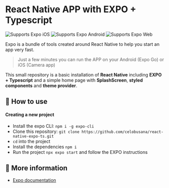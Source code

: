 # React Native APP with EXPO + Typescript

<p>
  <!-- iOS -->
  <img alt="Supports Expo iOS" longdesc="Supports Expo iOS" src="https://img.shields.io/badge/iOS-4630EB.svg?style=flat-square&logo=APPLE&labelColor=999999&logoColor=fff" />
  <!-- Android -->
  <img alt="Supports Expo Android" longdesc="Supports Expo Android" src="https://img.shields.io/badge/Android-4630EB.svg?style=flat-square&logo=ANDROID&labelColor=A4C639&logoColor=fff" />
  <!-- Web -->
  <img alt="Supports Expo Web" longdesc="Supports Expo Web" src="https://img.shields.io/badge/web-4630EB.svg?style=flat-square&logo=GOOGLE-CHROME&labelColor=4285F4&logoColor=fff" />
</p>

Expo is a bundle of tools created around React Native to help you start an app very fast.

> Just a few minutes you can run the APP on your Android (Expo Go) or iOS (Camera app)

This small repository is a basic installation of **React Native** including **EXPO + Typescript** and a simple home page with **SplashScreen**, **styled components** and **theme provider**.

## 🚀 How to use

#### Creating a new project

- Install the expo CLI: `npm i -g expo-cli`
- Clone this repository: `git clone https://github.com/celobusana/react-native-expo-ts.git`
- `cd` into the project
- Install the dependencies `npm i`  
- Run the project `npx expo start` and follow the EXPO instructions 

## 📝 More information
- [Expo documentation](https://docs.expo.dev/)